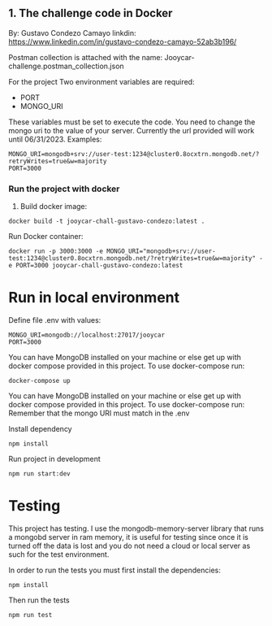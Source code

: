 ## 1. The challenge code in Docker

By: Gustavo Condezo Camayo
linkdin: https://www.linkedin.com/in/gustavo-condezo-camayo-52ab3b196/

Postman collection is attached with the name: Jooycar-challenge.postman_collection.json

For the project Two environment variables are required:
- PORT
- MONGO_URI

These variables must be set to execute the code.
You need to change the mongo uri to the value of your server. Currently the url provided will work until 06/31/2023.
Examples:
````dotenv
MONGO_URI=mongodb+srv://user-test:1234@cluster0.8ocxtrn.mongodb.net/?retryWrites=true&w=majority
PORT=3000
````
### Run the project with docker

1. Build docker image:
````shell
docker build -t jooycar-chall-gustavo-condezo:latest .
````

Run Docker container:
````shell
docker run -p 3000:3000 -e MONGO_URI="mongodb+srv://user-test:1234@cluster0.8ocxtrn.mongodb.net/?retryWrites=true&w=majority" -e PORT=3000 jooycar-chall-gustavo-condezo:latest
````

# Run in local environment
Define file .env with values:
````dotenv
MONGO_URI=mongodb://localhost:27017/jooycar
PORT=3000
````
You can have MongoDB installed on your machine or else get up with docker compose provided in this project. To use docker-compose run:
````shell
docker-compose up
````
You can have MongoDB installed on your machine or else get up with docker compose provided in this project. To use docker-compose run:
Remember that the mongo URI must match in the .env

Install dependency
````shell
npm install
````
Run project in development
````shell
npm run start:dev
````
##

# Testing
This project has testing.
I use the mongodb-memory-server library that runs a mongobd server in ram memory, it is useful for testing since once it is turned off the data is lost and you do not need a cloud or local server as such for the test environment.

In order to run the tests you must first install the dependencies:
````shell
npm install
````
Then run the tests
````shell
npm run test
````
